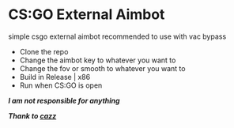 
# CS:GO External Aimbot
simple csgo external aimbot
recommended to use with vac bypass

- Clone the repo
- Change the aimbot key to whatever you want to
- Change the fov or smooth to whatever you want to
- Build in Release | x86
- Run when CS:GO is open

***I am not responsible for anything***

***Thank to [cazz](https://www.youtube.com/c/cazzwastaken)***

